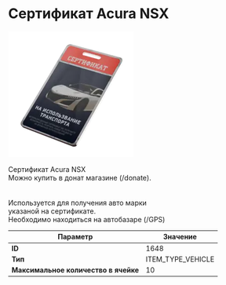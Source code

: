 # Сертификат Acura NSX

![Item Image](../img/1648.webp?raw=true)

Сертификат Acura NSX<br>Можно купить в донат магазине (/donate).<br><br><br>Используется для получения авто марки <br>указаной на сертификате.<br>Необходимо находиться на автобазаре (/GPS)


| Параметр | Значение |
|----------|----------|
| **ID** | 1648 |
| **Тип** | ITEM_TYPE_VEHICLE |
| **Максимальное количество в ячейке** | 10 |

